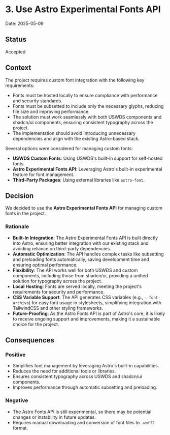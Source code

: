 # 3. Use Astro Experimental Fonts API

Date: 2025-05-09

## Status

Accepted

## Context

The project requires custom font integration with the following key requirements: 
- Fonts must be hosted locally to ensure compliance with performance and security standards.
- Fonts must be subsetted to include only the necessary glyphs, reducing file size and improving performance.
- The solution must work seamlessly with both USWDS components and shadcn/ui components, ensuring consistent typography across the project.
- The implementation should avoid introducing unnecessary dependencies and align with the existing Astro-based stack.

Several options were considered for managing custom fonts:
- **USWDS Custom Fonts**: Using USWDS's built-in support for self-hosted fonts.
- **Astro Experimental Fonts API**: Leveraging Astro's built-in experimental feature for font management.
- **Third-Party Packages**: Using external libraries like `astro-font`.

## Decision

We decided to use the **Astro Experimental Fonts API** for managing custom fonts in the project.

### Rationale
- **Built-In Integration**: The Astro Experimental Fonts API is built directly into Astro, ensuring better integration with our existing stack and avoiding reliance on third-party dependencies.
- **Automatic Optimization**: The API handles complex tasks like subsetting and preloading fonts automatically, saving development time and ensuring optimal performance.
- **Flexibility**: The API works well for both USWDS and custom components, including those from shadcn/ui, providing a unified solution for typography across the project.
- **Local Hosting**: Fonts are served locally, meeting the project's requirements for security and performance.
- **CSS Variable Support**: The API generates CSS variables (e.g., `--font-archivo`) for easy font usage in stylesheets, simplifying integration with TailwindCSS and other styling frameworks.
- **Future-Proofing**: As the Astro Fonts API is part of Astro's core, it is likely to receive ongoing support and improvements, making it a sustainable choice for the project.

## Consequences

### Positive
- Simplifies font management by leveraging Astro's built-in capabilities.
- Reduces the need for additional tools or libraries.
- Ensures consistent typography across USWDS and shadcn/ui components.
- Improves performance through automatic subsetting and preloading.

### Negative
- The Astro Fonts API is still experimental, so there may be potential changes or instability in future updates.
- Requires manual downloading and conversion of font files to `.woff2` format.
